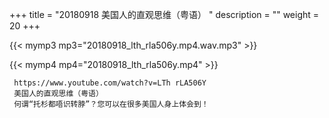 +++
title = "20180918  美国人的直观思维（粤语） "
description = ""
weight = 20
+++

{{< mymp3 mp3="20180918_lth_rla506y.mp4.wav.mp3" >}}

{{< mymp4 mp4="20180918_lth_rla506y.mp4" >}}

     https://www.youtube.com/watch?v=LTh rLA506Y 
     美国人的直观思维（粤语） 
     何谓“托杉都唔识转脖”？您可以在很多美国人身上体会到！ 

